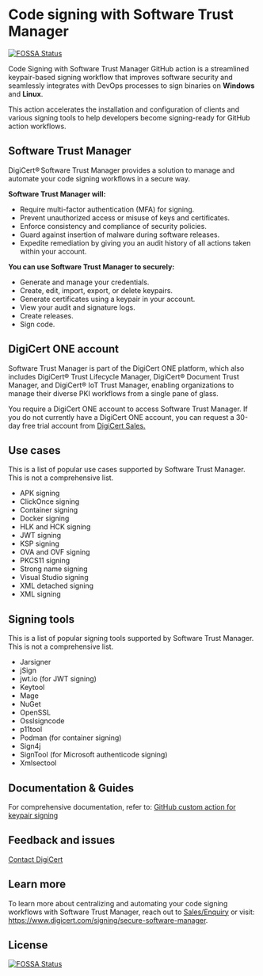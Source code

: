 # Code signing with Software Trust Manager
[![FOSSA Status](https://app.fossa.com/api/projects/git%2Bgithub.com%2Fpaulinapaz%2Fssm-code-signing.svg?type=shield)](https://app.fossa.com/projects/git%2Bgithub.com%2Fpaulinapaz%2Fssm-code-signing?ref=badge_shield)


Code Signing with Software Trust Manager GitHub action is a streamlined keypair-based signing workflow that improves software security and seamlessly integrates with DevOps processes to sign binaries on **Windows** and **Linux**.

This action accelerates the installation and configuration of clients and various signing tools to help developers become signing-ready for GitHub action workflows.

## Software Trust Manager

DigiCert® Software Trust Manager provides a solution to manage and automate your code signing workflows in a secure way. 

**Software Trust Manager will:**
- Require multi-factor authentication (MFA) for signing.
- Prevent unauthorized access or misuse of keys and certificates.
- Enforce consistency and compliance of security policies.
- Guard against insertion of malware during software releases.
- Expedite remediation by giving you an audit history of all actions taken within your account.

**You can use Software Trust Manager to securely:**
- Generate and manage your credentials.
- Create, edit, import, export, or delete keypairs.
- Generate certificates using a keypair in your account.
- View your audit and signature logs.
- Create releases.
- Sign code.

## DigiCert ONE account

Software Trust Manager is part of the DigiCert ONE platform, which also includes DigiCert® Trust Lifecycle Manager, DigiCert® Document Trust Manager, and DigiCert® IoT Trust Manager, enabling organizations to manage their diverse PKI workflows from a single pane of glass.

You require a DigiCert ONE account to access Software Trust Manager. If you do not currently have a DigiCert ONE account, you can request a 30-day free trial account from [DigiCert Sales.](https://www.digicert.com/contact-us)

## Use cases

This is a list of popular use cases supported by Software Trust Manager. This is not a comprehensive list.
- APK signing
- ClickOnce signing
- Container signing 
- Docker signing
- HLK and HCK signing
- JWT signing 
- KSP signing
- OVA and OVF signing
- PKCS11 signing
- Strong name signing
- Visual Studio signing
- XML detached signing
- XML signing

## Signing tools

This is a list of popular signing tools supported by Software Trust Manager. This is not a comprehensive list.
- Jarsigner
- jSign
- jwt.io (for JWT signing)
- Keytool
- Mage
- NuGet
- OpenSSL 
- Osslsigncode
- p11tool
- Podman (for container signing)
- Sign4j
- SignTool (for Microsoft authenticode signing)
- Xmlsectool

## Documentation & Guides

For comprehensive documentation, refer to: 
[GitHub custom action for keypair signing](https://docs.digicert.com/en/digicert-one/software-trust-manager/ci-cd-integrations/plugins/github-custom-action-for-keypair-signing.html)

## Feedback and issues
[Contact DigiCert](https://www.digicert.com/contact-us)

## Learn more
To learn more about centralizing and automating your code signing workflows with Software Trust Manager, reach out to [Sales/Enquiry](mailto:sales@digicert.com) or visit: https://www.digicert.com/signing/secure-software-manager.


## License
[![FOSSA Status](https://app.fossa.com/api/projects/git%2Bgithub.com%2Fpaulinapaz%2Fssm-code-signing.svg?type=large)](https://app.fossa.com/projects/git%2Bgithub.com%2Fpaulinapaz%2Fssm-code-signing?ref=badge_large)